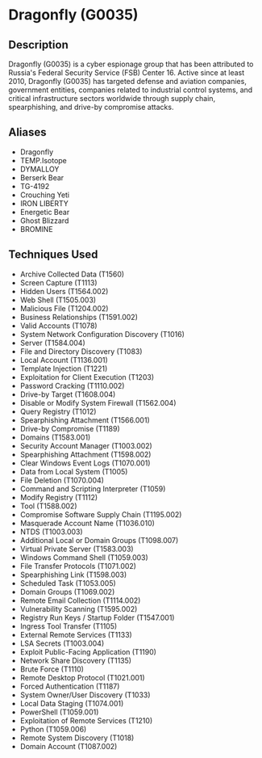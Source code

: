 # Dragonfly (G0035)

## Description
Dragonfly (G0035) is a cyber espionage group that has been attributed to Russia's Federal Security Service (FSB) Center 16. Active since at least 2010, Dragonfly (G0035) has targeted defense and aviation companies, government entities, companies related to industrial control systems, and critical infrastructure sectors worldwide through supply chain, spearphishing, and drive-by compromise attacks.

## Aliases
- Dragonfly
- TEMP.Isotope
- DYMALLOY
- Berserk Bear
- TG-4192
- Crouching Yeti
- IRON LIBERTY
- Energetic Bear
- Ghost Blizzard
- BROMINE

## Techniques Used
- Archive Collected Data (T1560)
- Screen Capture (T1113)
- Hidden Users (T1564.002)
- Web Shell (T1505.003)
- Malicious File (T1204.002)
- Business Relationships (T1591.002)
- Valid Accounts (T1078)
- System Network Configuration Discovery (T1016)
- Server (T1584.004)
- File and Directory Discovery (T1083)
- Local Account (T1136.001)
- Template Injection (T1221)
- Exploitation for Client Execution (T1203)
- Password Cracking (T1110.002)
- Drive-by Target (T1608.004)
- Disable or Modify System Firewall (T1562.004)
- Query Registry (T1012)
- Spearphishing Attachment (T1566.001)
- Drive-by Compromise (T1189)
- Domains (T1583.001)
- Security Account Manager (T1003.002)
- Spearphishing Attachment (T1598.002)
- Clear Windows Event Logs (T1070.001)
- Data from Local System (T1005)
- File Deletion (T1070.004)
- Command and Scripting Interpreter (T1059)
- Modify Registry (T1112)
- Tool (T1588.002)
- Compromise Software Supply Chain (T1195.002)
- Masquerade Account Name (T1036.010)
- NTDS (T1003.003)
- Additional Local or Domain Groups (T1098.007)
- Virtual Private Server (T1583.003)
- Windows Command Shell (T1059.003)
- File Transfer Protocols (T1071.002)
- Spearphishing Link (T1598.003)
- Scheduled Task (T1053.005)
- Domain Groups (T1069.002)
- Remote Email Collection (T1114.002)
- Vulnerability Scanning (T1595.002)
- Registry Run Keys / Startup Folder (T1547.001)
- Ingress Tool Transfer (T1105)
- External Remote Services (T1133)
- LSA Secrets (T1003.004)
- Exploit Public-Facing Application (T1190)
- Network Share Discovery (T1135)
- Brute Force (T1110)
- Remote Desktop Protocol (T1021.001)
- Forced Authentication (T1187)
- System Owner/User Discovery (T1033)
- Local Data Staging (T1074.001)
- PowerShell (T1059.001)
- Exploitation of Remote Services (T1210)
- Python (T1059.006)
- Remote System Discovery (T1018)
- Domain Account (T1087.002)
